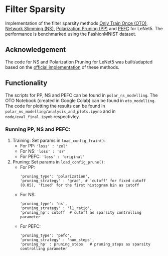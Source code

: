 # Filter Sparsity 

Implementation of the filter sparsity methods [Only Train Once (OTO)](https://arxiv.org/abs/2107.07467), [Network Slimming (NS)](https://arxiv.org/abs/1708.06519), [Polarization Pruning (PP)](https://github.com/polarizationpruning/PolarizationPruning/blob/master/NIPS2020_PolarizationPruning.pdf) and [PEFC](https://arxiv.org/abs/1608.08710) for LeNet5. The performance is benchmarked using the FashionMNIST dataset.

## Acknowledgement 
The code for NS and Polarization Pruning for LeNet5 was built/adapted based on the [official implementation](https://github.com/polarizationpruning/PolarizationPruning/tree/master) of these methods. 

## Functionality
The scripts for PP, NS and PEFC can be found in ```polar_ns_modelling```. The OTO Notebook (created in Google Colab) can be found in ```oto_modelling```. The code for plotting the results can be found in ```polar_ns_modelling/analysis_and_plots.ipynb``` and in ```node/eval_final.ipynb``` respectivley.

### Running PP, NS and PEFC: 
1. Training: Set params in ```load_config_train()```:
    - For PP: ```'loss' : 'zol'```
    - For NS: ```'loss' : 'sr'```
    - For PEFC:  ```'loss' : 'original'```
2. Pruning: Set params in ```load_config_prune()```:
    - For PP:
      ```{python}
      'pruning_type': 'polarization', 
      'pruning_strategy' : 'grad', # 'cutoff' for fixed cutoff (0.05), 'fixed' for the first histogram bin as cutoff
      ```
    - For NS:
      ```{python}
      'pruning_type': 'ns',
      'pruning_strategy' : 'l1_ratio',
      'pruning_hp': cutoff  # cutoff as sparsity controlling parameter
      ```
    - For PEFC:
      ```{python}
      'pruning_type': 'pefc',
      'pruning_strategy' : 'num_steps',
      'pruning_hp' : pruning_steps   # pruning_steps as sparsity controlling parameter
      ```
